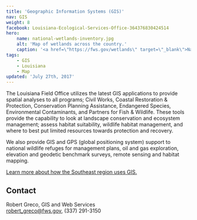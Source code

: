 ```yaml
---
title: 'Geographic Information Systems (GIS)'
nav: GIS
weight: 8
facebook: Louisiana-Ecological-Services-Office-364376830424514
hero:
    name: national-wetlands-inventory.jpg
    alt: 'Map of wetlands across the country.'
    caption: '<a href=\"https://fws.gov/wetlands\" target=\"_blank\">National Wetlands Inventory mapper</a>.'
tags:
    - GIS
    - Louisiana
    - Map
updated: 'July 27th, 2017'
---
```


The Louisiana Field Office utilizes the latest GIS applications to provide spatial analyses to all programs; Civil Works, Coastal Restoration & Protection, Conservation Planning Assistance, Endangered Species, Environmental Contaminants, and Partners for Fish & Wildlife. These tools provide the capability to look at landscape conservation and ecosystem management; assess habitat suitability, wildlife habitat management, and where to best put limited resources towards protection and recovery.

We also provide GIS and GPS (global positioning system) support to national wildlife refuges  for management plans, oil and gas exploration, elevation and geodetic benchmark surveys, remote sensing and habitat mapping.

[Learn more about how the Southeast region uses GIS.](/gis)


## Contact
Robert Greco, GIS and Web Services  
[robert_greco@fws.gov](mailto:robert_greco@fws.gov), (337) 291-3150

